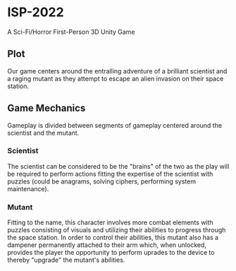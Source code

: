 # ISP-2022
A Sci-Fi/Horror First-Person 3D Unity Game

## Plot
Our game centers around the entralling adventure of a brilliant scientist and a raging mutant as they attempt to escape an alien invasion on their space station. 

## Game Mechanics
Gameplay is divided between segments of gameplay centered around the scientist and the mutant.

### Scientist
The scientist can be considered to be the "brains" of the two as the play will be required to perform actions fitting the expertise of the scientist with puzzles (could be anagrams, solving ciphers, performing system maintenance).

### Mutant
Fitting to the name, this character involves more combat elements with puzzles consisting of visuals and utilizing their abilities to progress through the space station. In order to control their abilities, this mutant also has a dampener permanently attached to their arm which, when unlocked, provides the player the opportunity to perform uprades to the device to thereby "upgrade" the mutant's abilities.

